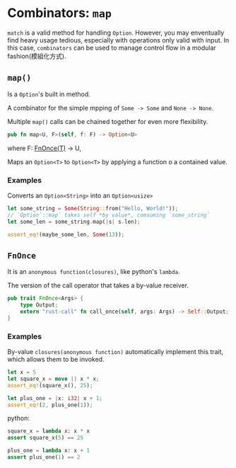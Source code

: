# Combinators: `map`

`match` is a valid method for handling `Option`. However, you may enventually find heavy usage tedious, especially with operations only valid with input. In this case, `combinators` can be used to manage control flow in a modular fashion(模組化方式).

## `map()`

Is a `Option`'s built in method.

A combinator for the simple mpping of `Some -> Some` and `None -> None`. 

Multiple `map()` calls can be chained together for even more flexibility.

```rust
pub fn map<U, F>(self, f: F) -> Option<U>
```
where F: [FnOnce(T)](#jump) -> U,

Maps an `Option<T>` to `Option<T>` by applying a function o a contained value.

### Examples

Converts an `Option<String>` into an `Option<usize>`

```rust
let some_string = Some(String::from("Hello, World!"));
// `Option`::map` takes self *by value*, comsuming `some_string`
let some_len = some_string.map(|s| s.len);

assert_eq!(maybe_some_len, Some(13));
```

<span id="jump"></span>
## `FnOnce`
It is an `anonymous function(closures)`, like python's `lambda`.



The version of the call operator that takes a by-value receiver.

```rust
pub trait FnOnce<Args> {
    type Output;
    extern "rust-call" fn call_once(self, args: Args) -> Self::Output;
}
```

### Examples

By-value `closures(anonymous function)` automatically implement this trait, which allows them to be invoked.

```rust 
let x = 5
let square_x = move || x * x;
assert_eq!(square_x(), 25);
```
```rust
let plus_one = |x: i32| x + 1;
assert_eq!(2, plus_one(1));
```

python:

```python
square_x = lambda x: x * x
assert square_x(5) == 25
```

```python
plus_one = lambda x: x + 1
assert plus_one(1) == 2
```


